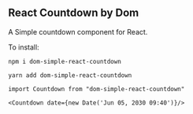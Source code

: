 ## React Countdown by Dom

A Simple countdown component for React.

To install: 

`npm i dom-simple-react-countdown`

`yarn add dom-simple-react-countdown`

`import Countdown from "dom-simple-react-countdown"`

`<Countdown date={new Date('Jun 05, 2030 09:40')}/>`
